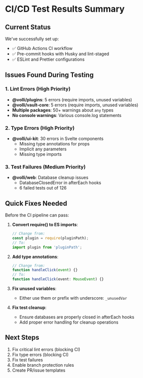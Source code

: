 # CI/CD Test Results Summary

## Current Status

We've successfully set up:

- ✅ GitHub Actions CI workflow
- ✅ Pre-commit hooks with Husky and lint-staged
- ✅ ESLint and Prettier configurations

## Issues Found During Testing

### 1. Lint Errors (High Priority)

- **@volli/plugins**: 5 errors (require imports, unused variables)
- **@volli/vault-core**: 5 errors (require imports, unused variables)
- **Multiple packages**: 50+ warnings about `any` types
- **No console warnings**: Various console.log statements

### 2. Type Errors (High Priority)

- **@volli/ui-kit**: 30 errors in Svelte components
  - Missing type annotations for props
  - Implicit any parameters
  - Missing type imports

### 3. Test Failures (Medium Priority)

- **@volli/web**: Database cleanup issues
  - DatabaseClosedError in afterEach hooks
  - 6 failed tests out of 126

## Quick Fixes Needed

Before the CI pipeline can pass:

1. **Convert require() to ES imports**:

   ```typescript
   // Change from:
   const plugin = require(pluginPath);
   // To:
   import plugin from 'pluginPath';
   ```

2. **Add type annotations**:

   ```typescript
   // Change from:
   function handleClick(event) {}
   // To:
   function handleClick(event: MouseEvent) {}
   ```

3. **Fix unused variables**:
   - Either use them or prefix with underscore: `_unusedVar`

4. **Fix test cleanup**:
   - Ensure databases are properly closed in afterEach hooks
   - Add proper error handling for cleanup operations

## Next Steps

1. Fix critical lint errors (blocking CI)
2. Fix type errors (blocking CI)
3. Fix test failures
4. Enable branch protection rules
5. Create PR/issue templates
